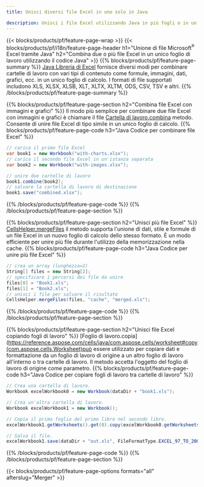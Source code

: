 ```yaml
---
title: Unisci diversi file Excel in uno solo in Java

description: Unisci i file Excel utilizzando Java in più fogli o in un unico foglio. Unisci, combina o concatena documenti Excel anche in PDF, immagini e HTML.
---
```

{{< blocks/products/pf/feature-page-wrap >}}
{{< blocks/products/pf/i18n/feature-page-header h1="Unione di file Microsoft<sup>&reg;</sup> Excel tramite Java" h2="Combina due o più file Excel in un unico foglio di lavoro utilizzando il codice Java" >}}
{{% blocks/products/pf/feature-page-summary %}}
[Java Libreria di Excel](/cells/java/) fornisce diversi modi per combinare cartelle di lavoro con vari tipi di contenuto come formule, immagini, dati, grafici, ecc. in un unico foglio di calcolo. I formati di file supportati includono XLS, XLSX, XLSB, XLT, XLTX, XLTM, ODS, CSV, TSV e altri.
{{% /blocks/products/pf/feature-page-summary %}}

{{% blocks/products/pf/feature-page-section h2="Combina file Excel con immagini e grafici" %}}
Il modo più semplice per combinare due file Excel con immagini e grafici è chiamare il file [Cartella di lavoro.combina](https://reference.aspose.com/cells/java/com.aspose.cells/workbook#combine(com.aspose.cells.Workbook)) metodo. Consente di unire file Excel di tipo simile in un unico foglio di calcolo.
{{% blocks/products/pf/feature-page-code h3="Java Codice per combinare file Excel" %}}

```cs
// carica il primo file Excel
var book1 = new Workbook("with-charts.xlsx");
// carica il secondo file Excel in un'istanza separata
var book2 = new Workbook("with-images.xlsx");

// unire due cartelle di lavoro
book1.combine(book2);
// salvare la cartella di lavoro di destinazione 
book1.save("combined.xlsx");

```
{{% /blocks/products/pf/feature-page-code %}}
{{% /blocks/products/pf/feature-page-section %}}

{{% blocks/products/pf/feature-page-section h2="Unisci più file Excel" %}}
[CellsHelper.mergeFiles](https://reference.aspose.com/cells/java/com.aspose.cells/cellshelper#mergeFiles) il metodo supporta l'unione di dati, stile e formule di un file Excel in un nuovo foglio di calcolo dello stesso formato. È un modo efficiente per unire più file durante l'utilizzo della memorizzazione nella cache. 
{{% blocks/products/pf/feature-page-code h3="Java Codice per unire più file Excel" %}}

```cs
// crea un array (lunghezza=2)
String[] files = new String[2];
// specificare i percorsi dei file da unire
files[0] = "Book1.xls";
files[1] = "Book2.xls";
// unisci i file per salvare il risultato
CellsHelper.mergeFiles(files, "cache", "merged.xls");


```
{{% /blocks/products/pf/feature-page-code %}}
{{% /blocks/products/pf/feature-page-section %}}

{{% blocks/products/pf/feature-page-section h2="Unisci file Excel copiando fogli di lavoro" %}}
[Foglio di lavoro.copia](https://reference.aspose.com/cells/java/com.aspose.cells/worksheet#copy(com.aspose.cells.Worksheet)può essere utilizzato per copiare dati e formattazione da un foglio di lavoro di origine a un altro foglio di lavoro all'interno o tra cartelle di lavoro. Il metodo accetta l'oggetto del foglio di lavoro di origine come parametro.
{{% blocks/products/pf/feature-page-code h3="Java Codice per copiare fogli di lavoro tra cartelle di lavoro" %}}

```cs
// Crea una cartella di lavoro.
Workbook excelWorkbook0 = new Workbook(dataDir + "book1.xls");

// Crea un'altra cartella di lavoro.
Workbook excelWorkbook1 = new Workbook();

// Copia il primo foglio del primo libro nel secondo libro.
excelWorkbook1.getWorksheets().get(0).copy(excelWorkbook0.getWorksheets().get(0));

// Salva il file.
excelWorkbook1.save(dataDir + "out.xls", FileFormatType.EXCEL_97_TO_2003);

```
{{% /blocks/products/pf/feature-page-code %}}
{{% /blocks/products/pf/feature-page-section %}}

{{< blocks/products/pf/feature-page-options formats="all" afterslug="Merger" >}}
